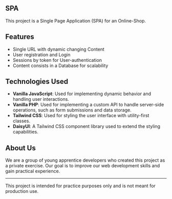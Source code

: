 ## SPA

This project is a Single Page Application (SPA) for an Online-Shop.

## Features
- Single URL with dynamic changing Content
- User registration and Login
- Sessions by token for User-authentication
- Content consists in a Database for scalability

## Technologies Used

- **Vanilla JavaScript**: Used for implementing dynamic behavior and handling user interactions.
- **Vanilla PHP**: Used for implementing a custom API to handle server-side operations, such as form submissions and data storage.
- **Tailwind CSS**: Used for styling the user interface with utility-first classes.
- **DaisyUI**: A Tailwind CSS component library used to extend the styling capabilities.

## About Us

We are a group of young apprentice developers who created this project as a private exercise. Our goal is to improve our web development skills and gain practical experience.


---

This project is intended for practice purposes only and is not meant for production use.
